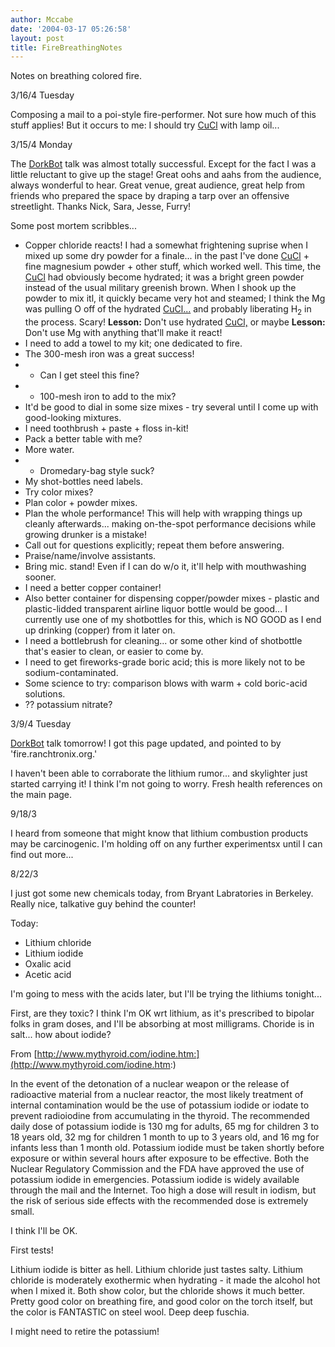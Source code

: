 ```yaml
---
author: Mccabe
date: '2004-03-17 05:26:58'
layout: post
title: FireBreathingNotes
---
```


Notes on breathing colored fire.

3/16/4 Tuesday

Composing a mail to a poi-style fire-performer.  Not sure how much of this stuff applies!  But it occurs to me: I should try [CuCl](CuCl.html) with lamp oil...

3/15/4 Monday

The [DorkBot](DorkBot.html) talk was almost totally successful.  Except for the fact I was a little reluctant to give up the stage!  Great oohs and aahs from the audience, always wonderful to hear.  Great venue, great audience, great help from friends who prepared the space by draping a tarp over an offensive streetlight.  Thanks Nick, Sara, Jesse, Furry!

Some post mortem scribbles...

* Copper chloride reacts!  I had a somewhat frightening suprise when I mixed up some dry powder for a finale... in the past I've done [CuCl](CuCl.html) + fine magnesium powder + other stuff, which worked well.  This time, the [CuCl](CuCl.html) had obviously become hydrated; it was a bright green powder instead of the usual military greenish brown.  When I shook up the powder to mix itl, it quickly became very hot and steamed; I think the Mg was pulling O off of the hydrated [CuCl...](CuCl....html) and probably liberating H<sub>2</sub> in the process.  Scary! <b>Lesson:</b> Don't use hydrated [CuCl,](CuCl,.html) or maybe <b>Lesson:</b> Don't use Mg with anything that'll make it react!
* I need to add a towel to my kit; one dedicated to fire.
* The 300-mesh iron was a great success!
* * Can I get steel this fine?
* * 100-mesh iron to add to the mix?
* It'd be good to dial in some size mixes - try several until I come up with good-looking mixtures.
* I need toothbrush + paste + floss in-kit!
* Pack a better table with me?
* More water.
* * Dromedary-bag style suck?
* My shot-bottles need labels.
* Try color mixes?
* Plan color + powder mixes.
* Plan the whole performance!  This will help with wrapping things up cleanly afterwards... making on-the-spot performance decisions while growing drunker is a mistake!
* Call out for questions explicitly; repeat them before answering.
* Praise/name/involve assistants.
* Bring mic. stand!  Even if I can do w/o it, it'll help with mouthwashing sooner.
* I need a better copper container!
* Also better container for dispensing copper/powder mixes - plastic and plastic-lidded transparent airline liquor bottle would be good... I currently use one of my shotbottles for this, which is NO GOOD as I end up drinking (copper) from it later on.
* I need a bottlebrush for cleaning... or some other kind of shotbottle that's easier to clean, or easier to come by.
* I need to get fireworks-grade boric acid; this is more likely not to be sodium-contaminated.
* Some science to try: comparison blows with warm + cold boric-acid solutions.
* ?? potassium nitrate?


3/9/4 Tuesday

[DorkBot](DorkBot.html) talk tomorrow!  I got this page updated, and pointed to by 'fire.ranchtronix.org.'

I haven't been able to corraborate the lithium rumor... and skylighter just started carrying it!  I think I'm not going to worry.  Fresh health references on the main page.

9/18/3

I heard from someone that might know that lithium combustion products may be carcinogenic.  I'm holding off on any further experimentsx until I can find out more...

8/22/3

I just got some new chemicals today, from Bryant Labratories in Berkeley.  Really nice, talkative guy behind the counter!

Today:

* Lithium chloride
* Lithium iodide
* Oxalic acid
* Acetic acid

I'm going to mess with the acids later, but I'll be trying the lithiums tonight...

First, are they toxic?  I think I'm OK wrt lithium, as it's prescribed to bipolar folks in gram doses, and I'll be absorbing at most milligrams.  Choride is in salt... how about iodide?

From [http://www.mythyroid.com/iodine.htm:](http://www.mythyroid.com/iodine.htm:)

In the event of the detonation of a nuclear weapon or the release of radioactive material from a nuclear reactor, the most likely treatment of internal contamination would be the use of potassium iodide or iodate to prevent radioiodine from accumulating in the thyroid. The recommended daily dose of potassium iodide is 130 mg for adults, 65 mg for children 3 to 18 years old, 32 mg for children 1 month to up to 3 years old, and 16 mg for infants less than 1 month old. Potassium iodide must be taken shortly before exposure or within several hours after exposure to be effective. Both the Nuclear Regulatory Commission and the FDA have approved the use of potassium iodide in emergencies. Potassium iodide is widely available through the mail and the Internet. Too high a dose will result in iodism, but the risk of serious side effects with the recommended dose is extremely small.

I think I'll be OK.

First tests!

Lithium iodide is bitter as hell.  Lithium chloride just tastes salty.  Lithium chloride is moderately exothermic when hydrating - it made the alcohol hot when I mixed it.  Both show color, but the chloride shows it much better.  Pretty good color on breathing fire, and good color on the torch itself, but the color is FANTASTIC on steel wool.  Deep deep fuschia.

I might need to retire the potassium!
